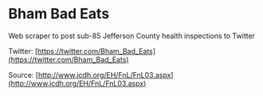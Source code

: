 # Bham Bad Eats

Web scraper to post sub-85 Jefferson County health inspections to Twitter

Twitter: [https://twitter.com/Bham_Bad_Eats](https://twitter.com/Bham_Bad_Eats)

Source: [http://www.jcdh.org/EH/FnL/FnL03.aspx](http://www.jcdh.org/EH/FnL/FnL03.aspx)
